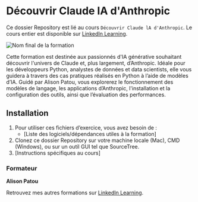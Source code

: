 # Découvrir Claude lA d'Anthropic

Ce dossier Repository est lié au cours `Découvrir Claude lA d'Anthropic`. Le cours entier est disponible sur [LinkedIn Learning][lil-course-url].

![Nom final de la formation][lil-thumbnail-url] 

Cette formation est destinée aux passionnés d'IA générative souhaitant découvrir l'univers de Claude et, plus largement, d’Anthropic. Idéale pour les développeurs Python, analystes de données et data scientists, elle vous guidera à travers des cas pratiques réalisés en Python à l’aide de modèles d’IA. Guidé par Alison Patou, vous explorerez le fonctionnement des modèles de langage, les applications d’Anthropic, l'installation et la configuration des outils, ainsi que l’évaluation des performances.

## Installation

1. Pour utiliser ces fichiers d’exercice, vous avez besoin de : 
   - [Liste des logiciels/dépendances utiles à la formation] 
2. Clonez ce dossier Repository sur votre machine locale (Mac), CMD (Windows), ou sur un outil GUI tel que SourceTree. 
3. [Instructions spécifiques au cours] 

### Formateur

**Alison Patou** 

 Retrouvez mes autres formations sur [LinkedIn Learning][lil-URL-trainer].

[0]: # (Replace these placeholder URLs with actual course URLs)
[lil-course-url]: https://www.linkedin.com
[lil-thumbnail-url]: https://media.licdn.com/dms/image/v2/D4E0DAQG0eDHsyOSqTA/learning-public-crop_675_1200/B4EZVdqqdwHUAY-/0/1741033220778?e=2147483647&v=beta&t=FxUDo6FA8W8CiFROwqfZKL_mzQhYx9loYLfjN-LNjgA
[lil-URL-trainer]: https://www.linkedin.com/learning/instructors/alison-patou

[1]: # (End of FR-Instruction ###############################################################################################)
